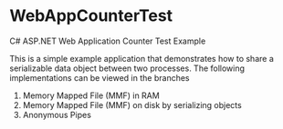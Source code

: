# WebAppCounterTest
C# ASP.NET Web Application Counter Test Example

This is a simple example application that demonstrates how to share a serializable data object between two processes.
The following implementations can be viewed in the branches

1. Memory Mapped File (MMF) in RAM
2. Memory Mapped File (MMF) on disk by serializing objects
3. Anonymous Pipes
